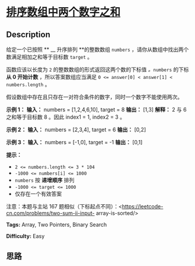 # [排序数组中两个数字之和][title]

## Description

给定一个已按照 ** __ 升序排列  **的整数数组 `numbers` ，请你从数组中找出两个数满足相加之和等于目标数 `target` 。

函数应该以长度为 `2` 的整数数组的形式返回这两个数的下标值 _。_`numbers` 的下标 **从 0  开始计数** ，所以答案数组应当满足 `0
<= answer[0] < answer[1] < numbers.length` 。

假设数组中存在且只存在一对符合条件的数字，同时一个数字不能使用两次。



**示例 1：**
            **输入：** numbers = [1,2,4,6,10], target = 8    **输出：** [1,3]    **解释：** 2 与 6 之和等于目标数 8 。因此 index1 = 1, index2 = 3 。    

**示例 2：**
            **输入：** numbers = [2,3,4], target = 6    **输出：** [0,2]    

**示例 3：**
            **输入：** numbers = [-1,0], target = -1    **输出：** [0,1]    



**提示：**

  * `2 <= numbers.length <= 3 * 104`
  * `-1000 <= numbers[i] <= 1000`
  * `numbers` 按 **递增顺序** 排列
  * `-1000 <= target <= 1000`
  * 仅存在一个有效答案



注意：本题与主站 167 题相似（下标起点不同）：<https://leetcode-cn.com/problems/two-sum-ii-input-
array-is-sorted/>


**Tags:** Array, Two Pointers, Binary Search

**Difficulty:** Easy

## 思路

[title]: https://leetcode-cn.com/problems/kLl5u1
